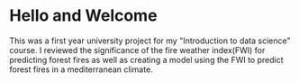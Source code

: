 # Hello and Welcome
This was a first year university project for my "Introduction to data science" course.
I reviewed the significance of the fire weather index(FWI) for predicting forest fires as well as
creating a model using the FWI to predict forest fires in a mediterranean climate.
